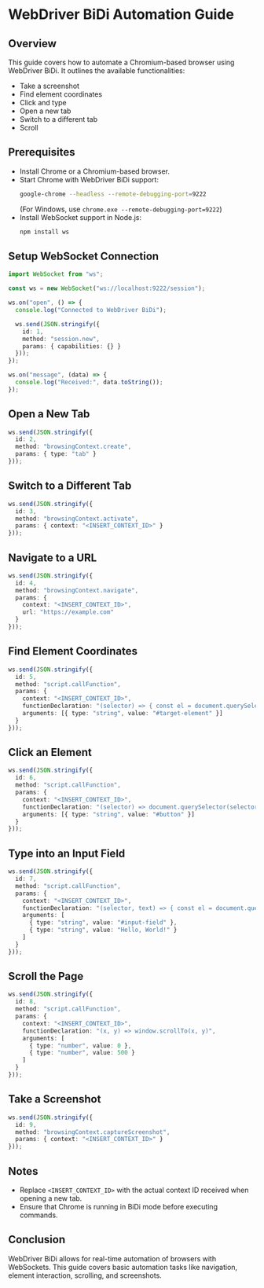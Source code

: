 # WebDriver BiDi Automation Guide

## Overview
This guide covers how to automate a Chromium-based browser using WebDriver BiDi. It outlines the available functionalities:
- Take a screenshot
- Find element coordinates
- Click and type
- Open a new tab
- Switch to a different tab
- Scroll

## Prerequisites
- Install Chrome or a Chromium-based browser.
- Start Chrome with WebDriver BiDi support:
  ```sh
  google-chrome --headless --remote-debugging-port=9222
  ```
  (For Windows, use `chrome.exe --remote-debugging-port=9222`)
- Install WebSocket support in Node.js:
  ```sh
  npm install ws
  ```

## Setup WebSocket Connection
```ts
import WebSocket from "ws";

const ws = new WebSocket("ws://localhost:9222/session");

ws.on("open", () => {
  console.log("Connected to WebDriver BiDi");

  ws.send(JSON.stringify({
    id: 1,
    method: "session.new",
    params: { capabilities: {} }
  }));
});

ws.on("message", (data) => {
  console.log("Received:", data.toString());
});
```

## Open a New Tab
```ts
ws.send(JSON.stringify({
  id: 2,
  method: "browsingContext.create",
  params: { type: "tab" }
}));
```

## Switch to a Different Tab
```ts
ws.send(JSON.stringify({
  id: 3,
  method: "browsingContext.activate",
  params: { context: "<INSERT_CONTEXT_ID>" }
}));
```

## Navigate to a URL
```ts
ws.send(JSON.stringify({
  id: 4,
  method: "browsingContext.navigate",
  params: {
    context: "<INSERT_CONTEXT_ID>",
    url: "https://example.com"
  }
}));
```

## Find Element Coordinates
```ts
ws.send(JSON.stringify({
  id: 5,
  method: "script.callFunction",
  params: {
    context: "<INSERT_CONTEXT_ID>",
    functionDeclaration: "(selector) => { const el = document.querySelector(selector); return el ? el.getBoundingClientRect() : null; }",
    arguments: [{ type: "string", value: "#target-element" }]
  }
}));
```

## Click an Element
```ts
ws.send(JSON.stringify({
  id: 6,
  method: "script.callFunction",
  params: {
    context: "<INSERT_CONTEXT_ID>",
    functionDeclaration: "(selector) => document.querySelector(selector)?.click()",
    arguments: [{ type: "string", value: "#button" }]
  }
}));
```

## Type into an Input Field
```ts
ws.send(JSON.stringify({
  id: 7,
  method: "script.callFunction",
  params: {
    context: "<INSERT_CONTEXT_ID>",
    functionDeclaration: "(selector, text) => { const el = document.querySelector(selector); if (el) { el.value = text; } }",
    arguments: [
      { type: "string", value: "#input-field" },
      { type: "string", value: "Hello, World!" }
    ]
  }
}));
```

## Scroll the Page
```ts
ws.send(JSON.stringify({
  id: 8,
  method: "script.callFunction",
  params: {
    context: "<INSERT_CONTEXT_ID>",
    functionDeclaration: "(x, y) => window.scrollTo(x, y)",
    arguments: [
      { type: "number", value: 0 },
      { type: "number", value: 500 }
    ]
  }
}));
```

## Take a Screenshot
```ts
ws.send(JSON.stringify({
  id: 9,
  method: "browsingContext.captureScreenshot",
  params: { context: "<INSERT_CONTEXT_ID>" }
}));
```

## Notes
- Replace `<INSERT_CONTEXT_ID>` with the actual context ID received when opening a new tab.
- Ensure that Chrome is running in BiDi mode before executing commands.

## Conclusion
WebDriver BiDi allows for real-time automation of browsers with WebSockets. This guide covers basic automation tasks like navigation, element interaction, scrolling, and screenshots.

